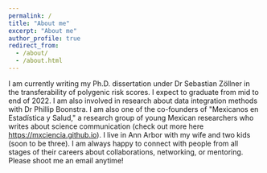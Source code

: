```yaml
---
permalink: /
title: "About me"
excerpt: "About me"
author_profile: true
redirect_from: 
  - /about/
  - /about.html
---
```


I am currently writing my Ph.D. dissertation under Dr Sebastian Zöllner in the transferability of polygenic risk scores. I expect to graduate from mid to end of 2022. I am also involved in research about data integration methods with Dr Phillip Boonstra. I am also one of the co-founders of "Mexicanos en Estadística y Salud," a research group of young Mexican researchers who writes about science communication (check out more here https://mxciencia.github.io). I live in Ann Arbor with my wife and two kids (soon to be three). I am always happy to connect with people from all stages of their careers about collaborations, networking, or mentoring. Please shoot me an email anytime! 
